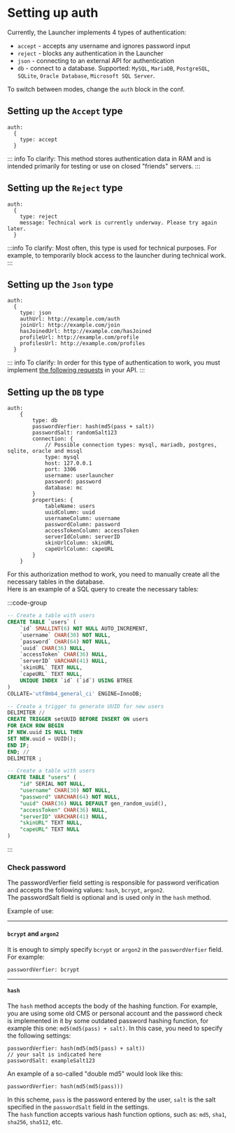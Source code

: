 # Setting up auth

Currently, the Launcher implements 4 types of authentication:

- `accept` - accepts any username and ignores password input
- `reject` - blocks any authentication in the Launcher
- `json` - connecting to an external API for authentication
- `db` - connect to a database. Supported: `MySQL`, `MariaDB`, `PostgreSQL`, `SQLite`, `Oracle Database`, `Microsoft SQL Server`.

To switch between modes, change the `auth` block in the conf.

## Setting up the `Accept` type

```hjson
auth:
  {
    type: accept
  }
```

::: info To clarify:
This method stores authentication data in RAM and is intended primarily for testing or use on closed "friends" servers.
:::

## Setting up the `Reject` type

```hjson
auth:
  {
    type: reject
    message: Technical work is currently underway. Please try again later.
  }
```

:::info To clarify:
Most often, this type is used for technical purposes. For example, to temporarily block access to the launcher during technical work.
:::

## Setting up the `Json` type

```hjson
auth:
  {
    type: json
    authUrl: http://example.com/auth
    joinUrl: http://example.com/join
    hasJoinedUrl: http://example.com/hasJoined
    profileUrl: http://example.com/profile
    profilesUrl: http://example.com/profiles
  }
```

::: info To clarify:
In order for this type of authentication to work, you must implement [the following requests](/en/for-developers/json-auth.md) in your API.
:::

## Setting up the `DB` type

```hjson
auth:
    {
        type: db
        passwordVerfier: hash(md5(pass + salt))
        passwordSalt: randomSalt123
        connection: {
            // Possible connection types: mysql, mariadb, postgres, sqlite, oracle and mssql
            type: mysql
            host: 127.0.0.1
            port: 3306
            username: userlauncher
            password: password
            database: mc
        }
        properties: {
            tableName: users
            uuidColumn: uuid
            usernameColumn: username
            passwordColumn: password
            accessTokenColumn: accessToken
            serverIdColumn: serverID
            skinUrlColumn: skinURL
            capeUrlColumn: capeURL
        }
    }
```

For this authorization method to work, you need to manually create all the necessary tables in the database.\
Here is an example of a SQL query to create the necessary tables:

:::code-group

```sql [MySQL]
-- Create a table with users
CREATE TABLE `users` (
	`id` SMALLINT(6) NOT NULL AUTO_INCREMENT,
	`username` CHAR(30) NOT NULL,
	`password` CHAR(64) NOT NULL,
	`uuid` CHAR(36) NULL,
	`accessToken` CHAR(36) NULL,
	`serverID` VARCHAR(41) NULL,
	`skinURL` TEXT NULL,
	`capeURL` TEXT NULL,
	UNIQUE INDEX `id` (`id`) USING BTREE
)
COLLATE='utf8mb4_general_ci' ENGINE=InnoDB;

-- Create a trigger to generate UUID for new users
DELIMITER //
CREATE TRIGGER setUUID BEFORE INSERT ON users
FOR EACH ROW BEGIN
IF NEW.uuid IS NULL THEN
SET NEW.uuid = UUID();
END IF;
END; //
DELIMITER ;
```

```sql [PostgreSQL]
-- Create a table with users
CREATE TABLE "users" (
	"id" SERIAL NOT NULL,
	"username" CHAR(30) NOT NULL,
	"password" VARCHAR(64) NOT NULL,
	"uuid" CHAR(36) NULL DEFAULT gen_random_uuid(),
	"accessToken" CHAR(36) NULL,
	"serverID" VARCHAR(41) NULL,
	"skinURL" TEXT NULL,
	"capeURL" TEXT NULL
)

```

:::
### Check password

The passwordVerfier field setting is responsible for password verification and accepts the following values: `hash`, `bcrypt`, `argon2`.\
The passwordSalt field is optional and is used only in the `hash` method.

Example of use:

---

#### `bcrypt` and `argon2`

It is enough to simply specify `bcrypt` or `argon2` in the `passwordVerfier` field.\
For example:

```hjson
passwordVerfier: bcrypt
```

---

#### `hash`

The `hash` method accepts the body of the hashing function. For example, you are using some old CMS or personal account and the password check is implemented in it by some outdated password hashing function, for example this one: `md5(md5(pass) + salt)`.
In this case, you need to specify the following settings:

```hjson
passwordVerfier: hash(md5(md5(pass) + salt))
// your salt is indicated here
passwordSalt: exampleSalt123
```

An example of a so-called "double md5" would look like this:

```hjson
passwordVerfier: hash(md5(md5(pass)))
```

In this scheme, `pass` is the password entered by the user, `salt` is the salt specified in the `passwordSalt` field in the settings.\
The `hash` function accepts various hash function options, such as: `md5`, `sha1`, `sha256`, `sha512`, etc.